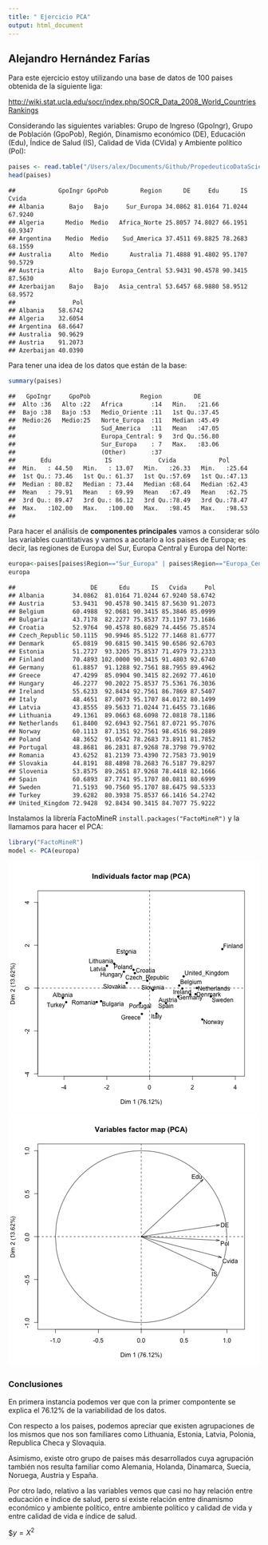 ```yaml
---
title: " Ejercicio PCA"
output: html_document
---
```



## Alejandro Hernández Farías



Para este ejercicio estoy utilizando una base de datos de 100 paises obtenida de la siguiente liga:

<http://wiki.stat.ucla.edu/socr/index.php/SOCR_Data_2008_World_CountriesRankings> 

Considerando las siguientes variables: Grupo de Ingreso (GpoIngr), Grupo de Población (GpoPob), Región, Dinamismo económico (DE), Educación (Edu), Índice de Salud (IS), Calidad de Vida (CVida) y Ambiente político (Pol):


```r
paises <- read.table("/Users/alex/Documents/Github/PropedeuticoDataScience2017/Alumnos/Alejandro_Hdz/paises.txt")
head(paises)
```

```
##            GpoIngr GpoPob         Region      DE     Edu      IS   Cvida
## Albania       Bajo   Bajo     Sur_Europa 34.0862 81.0164 71.0244 67.9240
## Algeria      Medio  Medio   Africa_Norte 25.8057 74.8027 66.1951 60.9347
## Argentina    Medio  Medio    Sud_America 37.4511 69.8825 78.2683 68.1559
## Australia     Alto  Medio      Australia 71.4888 91.4802 95.1707 90.5729
## Austria       Alto   Bajo Europa_Central 53.9431 90.4578 90.3415 87.5630
## Azerbaijan    Bajo   Bajo   Asia_central 53.6457 68.9880 58.9512 68.9572
##                Pol
## Albania    58.6742
## Algeria    32.6054
## Argentina  68.6647
## Australia  90.9629
## Austria    91.2073
## Azerbaijan 40.0390
```

Para tener una idea de los datos que están de la base:

```r
summary(paises)
```

```
##   GpoIngr     GpoPob              Region         DE       
##  Alto :36   Alto :22   Africa        :14   Min.   :21.66  
##  Bajo :38   Bajo :53   Medio_Oriente :11   1st Qu.:37.45  
##  Medio:26   Medio:25   Norte_Europa  :11   Median :45.49  
##                        Sud_America   :11   Mean   :47.05  
##                        Europa_Central: 9   3rd Qu.:56.80  
##                        Sur_Europa    : 7   Max.   :83.06  
##                        (Other)       :37                  
##       Edu               IS             Cvida            Pol       
##  Min.   : 44.50   Min.   : 13.07   Min.   :26.33   Min.   :25.64  
##  1st Qu.: 73.46   1st Qu.: 61.37   1st Qu.:57.69   1st Qu.:47.13  
##  Median : 80.82   Median : 73.44   Median :68.64   Median :62.43  
##  Mean   : 79.91   Mean   : 69.99   Mean   :67.49   Mean   :62.75  
##  3rd Qu.: 89.47   3rd Qu.: 86.12   3rd Qu.:78.49   3rd Qu.:78.47  
##  Max.   :102.00   Max.   :100.00   Max.   :98.45   Max.   :98.53  
## 
```

Para hacer el análisis de __componentes principales__ vamos a considerar sólo las variables cuantitativas y vamos a acotarlo a los paises de Europa; es decir, las regiones de Europa del Sur, Europa Central y Europa del Norte:


```r
europa<-paises[paises$Region=="Sur_Europa" | paises$Region=="Europa_Central" | paises$Region=="Norte_Europa" ,4:8]
europa
```

```
##                     DE      Edu      IS   Cvida     Pol
## Albania        34.0862  81.0164 71.0244 67.9240 58.6742
## Austria        53.9431  90.4578 90.3415 87.5630 91.2073
## Belgium        60.4988  92.0681 90.3415 85.3846 85.0999
## Bulgaria       43.7178  82.2277 75.8537 73.1197 73.1686
## Croatia        52.9764  90.4578 80.6829 74.4456 75.8574
## Czech_Republic 50.1115  90.9946 85.5122 77.1468 81.6777
## Denmark        65.0819  90.6815 90.3415 90.6586 92.6703
## Estonia        51.2727  93.3205 75.8537 71.4979 73.2333
## Finland        70.4893 102.0000 90.3415 91.4803 92.6740
## Germany        61.8857  91.1288 92.7561 88.7955 89.4962
## Greece         47.4299  85.0904 90.3415 82.2692 77.4610
## Hungary        46.2277  90.2022 75.8537 75.5361 76.3036
## Ireland        55.6233  92.8434 92.7561 86.7869 87.5407
## Italy          48.4651  87.0073 95.1707 84.0172 80.1499
## Latvia         43.8555  89.5633 71.0244 71.6455 73.1686
## Lithuania      49.1361  89.0663 68.6098 72.0818 78.1186
## Netherlands    61.8400  92.6943 92.7561 87.0721 95.7076
## Norway         60.1113  87.1351 92.7561 98.4516 98.2889
## Poland         48.3652  91.0542 78.2683 73.8911 81.7852
## Portugal       48.8681  86.2831 87.9268 78.3798 79.9702
## Romania        43.6252  81.2139 73.4390 72.7583 73.9019
## Slovakia       44.8191  88.4898 78.2683 76.5187 79.8297
## Slovenia       53.8575  89.2651 87.9268 78.4418 82.1666
## Spain          60.6893  87.7741 95.1707 80.0811 80.6999
## Sweden         71.5193  90.7560 95.1707 88.6475 98.5333
## Turkey         39.6282  80.3938 75.8537 66.1416 54.2742
## United_Kingdom 72.9428  92.8434 90.3415 84.7077 75.9222
```

Instalamos la librería FactoMineR `install.packages("FactoMineR")` y la llamamos para hacer el PCA:



```r
library("FactoMineR")
model <- PCA(europa)
```

![plot of chunk unnamed-chunk-4](figure/unnamed-chunk-4-1.png) ![plot of chunk unnamed-chunk-4](figure/unnamed-chunk-4-2.png) 

### Conclusiones

En primera instancia podemos ver que con la primer compontente se explica el 76.12% de la variabilidad de los datos.

Con respecto a los paises, podemos apreciar que existen agrupaciones de los mismos que nos son familiares como Lithuania, Estonia, Latvia, Polonia, Republica Checa y Slovaquia. 

Asimismo, existe otro grupo de paises más desarrollados cuya agrupación también nos resulta familiar como Alemania, Holanda, Dinamarca, Suecia, Noruega, Austria y España.

Por otro lado, relativo a las variables vemos que casi no hay relación entre educación e índice de salud, pero sí existe relación entre dinamismo económico y ambiente político, entre ambiente político y calidad de vida y entre calidad de vida e índice de salud.

$$y=X^2$
